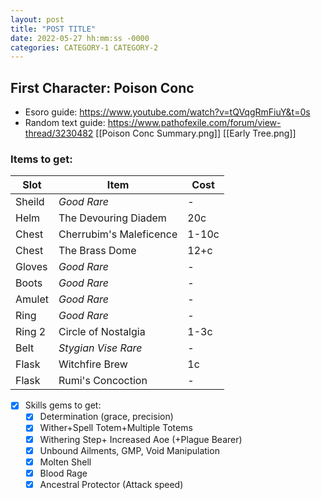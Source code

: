 ```yaml
---
layout: post
title: "POST TITLE"
date: 2022-05-27 hh:mm:ss -0000
categories: CATEGORY-1 CATEGORY-2
---
```

## First Character: Poison Conc
- Esoro guide: https://www.youtube.com/watch?v=tQVqgRmFiuY&t=0s
- Random text guide: https://www.pathofexile.com/forum/view-thread/3230482
[[Poison Conc Summary.png]]
[[Early Tree.png]]
### Items to get:
Slot  |Item                     |Cost
------|-------------------------|---
Sheild|*Good Rare*              |-
Helm  |The Devouring Diadem     |20c
Chest |Cherrubim's Maleficence  |1-10c
Chest |The Brass Dome           |12+c
Gloves|*Good Rare*              |-
Boots |*Good Rare*              |-
Amulet|*Good Rare*              |-
Ring  |*Good Rare*              |-
Ring 2|Circle of Nostalgia      |1-3c
Belt  |*Stygian Vise Rare*      |-
Flask |Witchfire Brew           |1c
Flask |Rumi's Concoction        |-

 - [x] Skills gems to get:
    - [x] Determination (grace, precision)
    - [x] Wither+Spell Totem+Multiple Totems
    - [x] Withering Step+ Increased Aoe (+Plague Bearer)
    - [x] Unbound Ailments, GMP, Void Manipulation
    - [x] Molten Shell
    - [x] Blood Rage
    - [x] Ancestral Protector (Attack speed)
